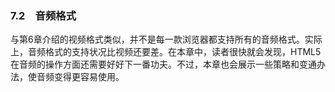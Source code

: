 ### 7.2　音频格式

与第6章介绍的视频格式类似，并不是每一款浏览器都支持所有的音频格式。实际上，音频格式的支持状况比视频还要差。在本章中，读者很快就会发现，HTML5在音频的操作方面还需要好好下一番功夫。不过，本章也会展示一些策略和变通办法，使音频变得更容易使用。

